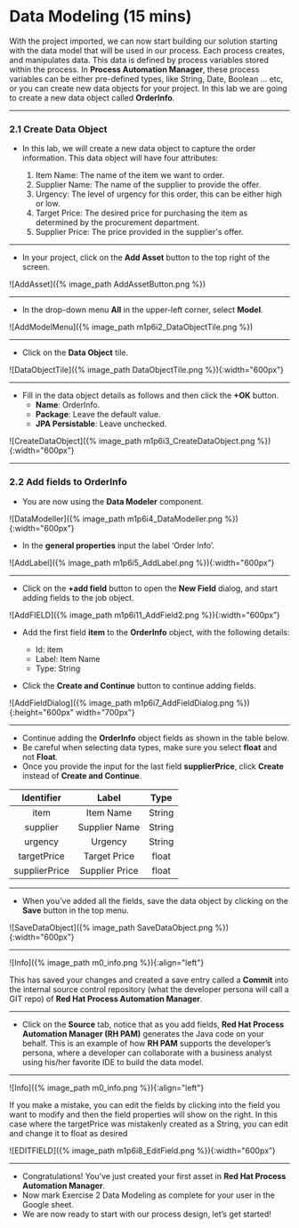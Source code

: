 # Data Modeling (15 mins)

With the project imported, we can now start building our solution starting with the data model that will be used in our process. Each process creates, and manipulates data. This data is defined by process variables stored within the process. In **Process Automation Manager**, these process variables can be either pre-defined types, like String, Date, Boolean … etc, or you can create new data objects for your project. In this lab we are going to create a new data object called **OrderInfo**.

---

### 2.1 Create Data Object

- In this lab, we will create a new data object to capture the order information. This data object will have four attributes:

  1. Item Name: The name of the item we want to order.
  2. Supplier Name: The name of the supplier to provide the offer.
  3. Urgency: The level of urgency for this order, this can be either high or low.
  4. Target Price: The desired price for purchasing the item as determined by the procurement department.
  5. Supplier Price: The price provided in the supplier's offer.

---

- In your project, click on the **Add Asset** button to the top right of the screen.

![AddAsset]({% image_path AddAssetButton.png %})

---

- In the drop-down menu **All** in the upper-left corner, select **Model**.

![AddModelMenu]({% image_path m1p6i2_DataObjectTile.png %})

---

- Click on the **Data Object** tile.

![DataObjectTile]({% image_path DataObjectTile.png %}){:width="600px”}

---

- Fill in the data object details as follows and then click the **+OK** button.
  - **Name**: OrderInfo.
  - **Package**: Leave the default value.
  - **JPA Persistable**: Leave unchecked.

![CreateDataObject]({% image_path m1p6i3_CreateDataObject.png %}){:width="600px”}

---

### 2.2 Add fields to OrderInfo

- You are now using the **Data Modeler** component.

![DataModeller]({% image_path m1p6i4_DataModeller.png %}){:width="600px”}

- In the **general properties** input the label ‘Order Info’.

![AddLabel]({% image_path m1p6i5_AddLabel.png %}){:width="600px”}

---

- Click on the **+add field** button to open the **New Field** dialog, and start adding fields to the job object.

![AddFIELD]({% image_path m1p6i11_AddField2.png %}){:width="600px”}

- Add the first field **item** to the **OrderInfo** object, with the following details:

  - Id: item
  - Label: Item Name
  - Type: String

- Click the **Create and Continue** button to continue adding fields.

![AddFieldDialog]({% image_path m1p6i7_AddFieldDialog.png %}){:height="600px" width="700px"}

---

- Continue adding the **OrderInfo** object fields as shown in the table below.
- Be careful when selecting data types, make sure you select **float** and not **Float**.
- Once you provide the input for the last field **supplierPrice**, click **Create** instead of **Create and Continue**.

|  Identifier   |     Label      |  Type  |
| :-----------: | :------------: | :----: |
|     item      |   Item Name    | String |
|   supplier    | Supplier Name  | String |
|    urgency    |    Urgency     | String |
|  targetPrice  |  Target Price  | float  |
| supplierPrice | Supplier Price | float  |

---

- When you’ve added all the fields, save the data object by clicking on the **Save** button in the top menu.

![SaveDataObject]({% image_path SaveDataObject.png %}){:width="600px”}

---

![Info]({% image_path m0_info.png %}){:align="left"}

This has saved your changes and created a save entry called a **Commit** into the internal source control repository (what the developer persona will call a GIT repo) of **Red Hat Process Automation Manager**.

---

- Click on the **Source** tab, notice that as you add fields, **Red Hat Process Automation Manager (RH PAM)** generates the Java code on your behalf. This is an example of how **RH PAM** supports the developer’s persona, where a developer can collaborate with a business analyst using his/her favorite IDE to build the data model.

---

![Info]({% image_path m0_info.png %}){:align="left"}

If you make a mistake, you can edit the fields by clicking into the field you want to modify and then the field properties will show on the right. In this case where the targetPrice was mistakenly created as a String, you can edit and change it to float as desired

![EDITFIELD]({% image_path m1p6i8_EditField.png %}){:width="600px”}

---

- Congratulations! You’ve just created your first asset in **Red Hat Process Automation Manager**.
- Now mark Exercise 2 Data Modeling as complete for your user in the Google sheet.
- We are now ready to start with our process design, let’s get started!
